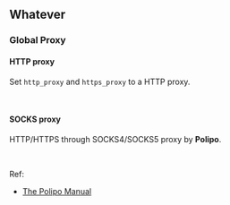 ## Whatever

### Global Proxy

#### HTTP proxy

Set ```http_proxy``` and ```https_proxy``` to a HTTP proxy.

<br/>

#### SOCKS proxy

HTTP/HTTPS through SOCKS4/SOCKS5 proxy by **Polipo**.

<br/>

Ref:

- [The Polipo Manual](https://www.irif.fr/~jch/software/polipo/polipo.html)
